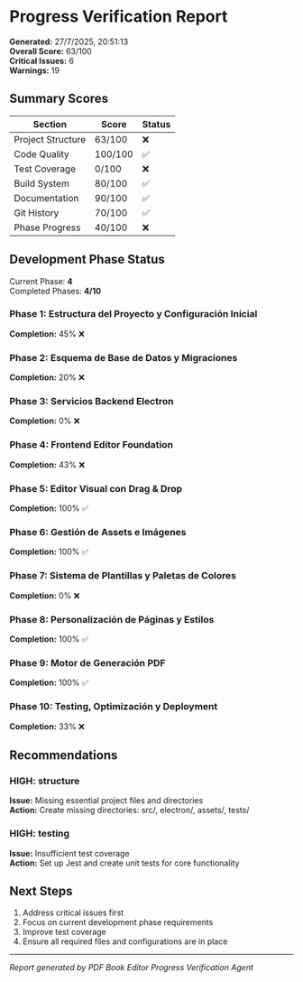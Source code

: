 # Progress Verification Report

**Generated:** 27/7/2025, 20:51:13  
**Overall Score:** 63/100  
**Critical Issues:** 6  
**Warnings:** 19

## Summary Scores

| Section | Score | Status |
|---------|-------|--------|
| Project Structure | 63/100 | ❌ |
| Code Quality | 100/100 | ✅ |
| Test Coverage | 0/100 | ❌ |
| Build System | 80/100 | ✅ |
| Documentation | 90/100 | ✅ |
| Git History | 70/100 | ✅ |
| Phase Progress | 40/100 | ❌ |

## Development Phase Status

Current Phase: **4**  
Completed Phases: **4/10**

### Phase 1: Estructura del Proyecto y Configuración Inicial
**Completion:** 45% ❌

### Phase 2: Esquema de Base de Datos y Migraciones
**Completion:** 20% ❌

### Phase 3: Servicios Backend Electron
**Completion:** 0% ❌

### Phase 4: Frontend Editor Foundation
**Completion:** 43% ❌

### Phase 5: Editor Visual con Drag & Drop
**Completion:** 100% ✅

### Phase 6: Gestión de Assets e Imágenes
**Completion:** 100% ✅

### Phase 7: Sistema de Plantillas y Paletas de Colores
**Completion:** 0% ❌

### Phase 8: Personalización de Páginas y Estilos
**Completion:** 100% ✅

### Phase 9: Motor de Generación PDF
**Completion:** 100% ✅

### Phase 10: Testing, Optimización y Deployment
**Completion:** 33% ❌


## Recommendations

### HIGH: structure
**Issue:** Missing essential project files and directories  
**Action:** Create missing directories: src/, electron/, assets/, tests/

### HIGH: testing
**Issue:** Insufficient test coverage  
**Action:** Set up Jest and create unit tests for core functionality


## Next Steps

1. Address critical issues first
2. Focus on current development phase requirements
3. Improve test coverage
4. Ensure all required files and configurations are in place

---
*Report generated by PDF Book Editor Progress Verification Agent*
